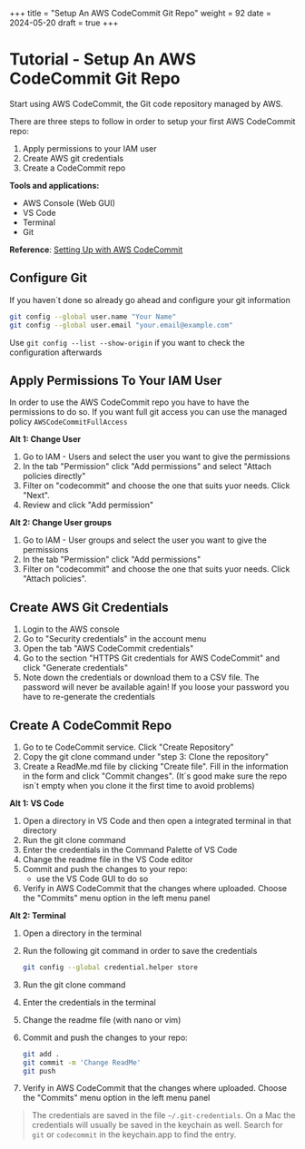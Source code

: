 +++
title = "Setup An AWS CodeCommit Git Repo"
weight = 92
date = 2024-05-20
draft = true
+++

# Tutorial - Setup An AWS CodeCommit Git Repo

Start using AWS CodeCommit, the Git code repository managed by AWS.

There are three steps to follow in order to setup your first AWS CodeCommit repo:

1. Apply permissions to your IAM user
2. Create AWS git credentials
3. Create a CodeCommit repo

**Tools and applications:**

- AWS Console (Web GUI)
- VS Code
- Terminal
- Git

**Reference**: [Setting Up with AWS CodeCommit](https://docs.aws.amazon.com/codecommit/latest/userguide/setting-up.html)

## Configure Git

If you haven´t done so already go ahead and configure your git information

```bash
git config --global user.name "Your Name"
git config --global user.email "your.email@example.com"
```

Use `git config --list --show-origin` if you want to check the configuration afterwards

## Apply Permissions To Your IAM User

In order to use the AWS CodeCommit repo you have to have the permissions to do so. If you want full git access you can use the managed policy `AWSCodeCommitFullAccess`

**Alt 1: Change User**

1. Go to IAM - Users and select the user you want to give the permissions
2. In the tab "Permission" click "Add permissions" and select "Attach policies directly"
3. Filter on "codecommit" and choose the one that suits yuor needs. Click "Next".
4. Review and click "Add permission"

**Alt 2: Change User groups**

1. Go to IAM - User groups and select the user you want to give the permissions
2. In the tab "Permission" click "Add permissions"
3. Filter on "codecommit" and choose the one that suits yuor needs. Click "Attach policies".

## Create AWS Git Credentials

1. Login to the AWS console
2. Go to "Security credentials" in the account menu
3. Open the tab "AWS CodeCommit credentials"
4. Go to the section "HTTPS Git credentials for AWS CodeCommit" and click "Generate credentials"
5. Note down the credentials or download them to a CSV file. The password will never be available again! If you loose your password you have to re-generate the credentials

## Create A CodeCommit Repo

1. Go to te CodeCommit service. Click "Create Repository"
2. Copy the git clone command under "step 3: Clone the repository"
3. Create a ReadMe.md file by clicking "Create file". Fill in the information in the form and click "Commit changes". (It´s good make sure the repo isn´t empty when you clone it the first time to avoid problems)

**Alt 1: VS Code**

1. Open a directory in VS Code and then open a integrated terminal in that directory
2. Run the git clone command
3. Enter the credentials in the Command Palette of VS Code
4. Change the readme file in the VS Code editor
5. Commit and push the changes to your repo: 
	- use the VS Code GUI to do so
6. Verify in AWS CodeCommit that the changes where uploaded. Choose the "Commits" menu option in the left menu panel

**Alt 2: Terminal**

1. Open a directory in the terminal
2. Run the following git command in order to save the credentials

	```bash
	git config --global credential.helper store
	```
	
2. Run the git clone command
3. Enter the credentials in the terminal
4. Change the readme file (with nano or vim)
5. Commit and push the changes to your repo:

	```bash
	git add .
	git commit -m 'Change ReadMe'
	git push
	```

6. Verify in AWS CodeCommit that the changes where uploaded. Choose the "Commits" menu option in the left menu panel

> The credentials are saved in the file `~/.git-credentials`. On a Mac the credentials will usually be saved in the keychain as well. Search for `git` or `codecommit` in the keychain.app to find the entry.

